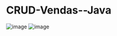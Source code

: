 # CRUD-Vendas--Java

![image](https://github.com/V1niSouza/CRUD-Vendas--Java/assets/99757527/6c931028-ed6a-4259-86af-29e113582916)
![image](https://github.com/V1niSouza/CRUD-Vendas--Java/assets/99757527/e71b0a9a-1567-454f-838b-be2c7029cd82)

